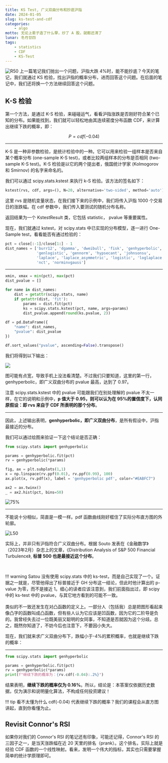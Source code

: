```yaml
---
title: KS Test, 广义双曲分布和抄底沪指
date: 2024-01-05
slug: ks-test-and-cdf
categories: 
    - algo
motto: 无论上辈子造了什么孽，炒了 A 股，就都还清了
lunar: 冬月廿四
tags: 
    - statistics
    - CDF
    - KS-Test
---
```


![R50](https://images.jieyu.ai/images/2023/06/sh_histo_pdf.png) 上一篇笔记我们抛出一个问题，沪指大跌 4%时，能不能抄底？今天的笔记，我们就通过 KS 检验，找出沪指的概率分布，进而回答这个问题。在后面的笔记中，我们还将换一个方法继续回答这个问题。

<!--more-->
## K-S 检验

第一个方法，是通过 K-S 检验，来碰碰运气，看看沪指涨跌是否刚好符合某个已知的分布。如果能找到，我们就可以轻松地由其连续密度分布函数 CDF，来计算出继续下跌的概率，即：

$$
P = cdf(-0.04)
$$

---

K-S 是一种非参数检验，是统计检验中的一种。它可以用来检验一组样本是否来自某个概率分布 (one-sample K-S test)，或者比较两组样本的分布是否相同 (two-sample K-S test)。K-S 检验是以它的两个提出者，俄国统计学家 (Kolmogorov 和 Smirnov) 的名字来命名的。

我们可以通过 scipy.stats.kstest 来执行 k-S 检验。该方法的签名如下：

```python
kstest(rvs, cdf, args=(), N=20, alternative='two-sided', method='auto')
```

这里 rvs 是随机变量状态，在我们接下来的示例中，我们将传入沪指 1000 个交易日的涨跌幅。在 cdf 参数中，我们传入要测试的随机分布名称。

返回结果为一个 KstestResult 类，它包括 statistic， pvalue 等重要属性。

现在，我们就通过 kstest，对 scipy.stats 中已实现的分布模型，逐一进行 One-Sample test，看看能否有通过检验的：

```python
pct = close[:-1]/close[1:] - 1
dist_names = ['burr12', 'dgamma', 'dweibull', 'fisk', 'genhyperbolic', 
              'genlogistic', 'gennorm', 'hypsecant', 'johnsonsu', 
              'laplace', 'laplace_asymmetric', 'logistic', 'loglaplace',
              'nct', 'norminvgauss']
``` 

---

```python
xmin, xmax = min(pct), max(pct)
dist_pvalue = []

for name in dist_names:
    dist = getattr(scipy.stats, name)
    if getattr(dist, 'fit'):
        params = dist.fit(pct)
        ks = scipy.stats.kstest(pct, name, args=params)
        dist_pvalue.append(round(ks.pvalue, 2))
        
df = pd.DataFrame({
    "name": dist_names,
    "pvalue": dist_pvalue
})

df.sort_values("pvalue", ascending=False).transpose()
```

我们将得到以下输出：

![](https://images.jieyu.ai/images/2023/06/sh_kstest_result.png)

图可能有点宽，导致手机上没法看清楚。不过我们只要知道，这里的第一行，genhyperbolic，即广义双曲分布的 pvalue 最高，达到了 0.97。

注意 scipy.stats.kstest 中的 pvalue 可能跟我们在别处理解的 pvalue 不太一样，在它的说明和示例中，**p 值大于 0.95，则可以认为在 95%的置信度下，认同原假设：即 rvs 来自于 CDF 所表明的那个分布**。

---

因此，上述输出表明，**genhyperbolic，即广义双曲分布**，是所有假设中，沪指最接近的分布。

我们可以通过绘图来验证一下这个结论是否正确：

```python
from scipy.stats import genhyperbolic

params = genhyperbolic.fit(pct)
rv = genhyperbolic(*params)

fig, ax = plt.subplots(1,1)
x = np.linspace(rv.ppf(0.01), rv.ppf(0.99), 100)
ax.plot(x, rv.pdf(x), label = 'genhyperbolic pdf', color="#EABFC7")

ax2 = ax.twinx()
_ = ax2.hist(pct, bins=50)
```

![75%](https://images.jieyu.ai/images/2023/06/sh_histo_pdf.png)

---

不能说十分相似，简直是一模一样。pdf 函数曲线刚好框住了实际分布直方图的外轮廓。

![L50](https://images.jieyu.ai/images/2024/01/sp-pdf.jpg)

实际上，并非只有沪指符合广义双曲分布。根据 Souto 发表在《金融数学》（2023年2月）杂志上的文章，《Distribution Analysis of S&P 500 Financial Turbulence》, **标普 500 也是最接近这个分布**。

<br>

!!! warning
    Satou 没有使用 scipy.stats 中的 ks-test，而是自己实现了一个。证据之一就是，尽管他得出了标普接近于 GH 分布这一结论，但此时他计算出的 p-value 为零，而不是接近 1。细心的读者应该注意到，我们前面指出过，即 scipy 中的 ks-test 中的 pvalue，与其它地方看到的可能不一致。<br><br>类似的不一致还发生在对凸函数的定义上。一部分人（包括我）总是把图形看起来像凸字的函数叫成凸函数，但有些人认为它应该是凹函数，因为它的二阶导是负的。我曾经失去过一位既美丽又聪明的女同事，不知道是否就因为这个分歧。总之，既然你知道了，不妨今后也注意下，不要因小失大。

现在，我们就来求广义双曲分布下，跌幅小于-4%的累积概率，也就是继续下跌的概率：

---

```python
from scipy.stats import genhyperbolic

params = genhyperbolic.fit(pct)
rv = genhyperbolic(*params)
print(f"继续下跌的概率为：{rv.cdf(-0.04):.2%}")
```

结果表明，**继续下跌的概率仅为 0.16%**。所以，结论是：本答案仅依据历史数据，仅为演示和说明量化算法，不构成任何投资建议！

!!! tip
    看不太懂为什么 cdf(-0.04) 代表继续下跌的概率？我们的课程会从直方图讲起，直到你看懂为止。

## Revisit Connor's RSI
如果你对我们的 Connor's RSI 的笔记还有印象，可能还记得，Connor's RSI 的三因子之一，是当天涨跌幅在近 20 天里的排名（prank）。这个排名，实际上就是经验 CDF 函数的一个线性映射。看来，发明一个伟大的指标，其实也只需要掌握简单的统计学原理即可。
